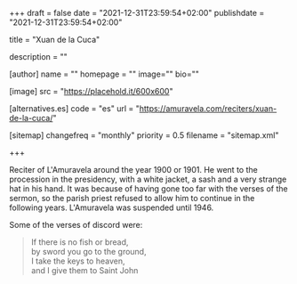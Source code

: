 +++
draft = false
date = "2021-12-31T23:59:54+02:00"
publishdate = "2021-12-31T23:59:54+02:00"

title = "Xuan de la Cuca"

description = ""

[author]
    name = ""
    homepage = ""
    image=""
    bio=""

[image]
    src = "https://placehold.it/600x600"

[alternatives.es]
    code = "es"
    url = "https://amuravela.com/reciters/xuan-de-la-cuca/"

[sitemap]
  changefreq = "monthly"
  priority = 0.5
  filename = "sitemap.xml"

+++

Reciter of L'Amuravela around the year 1900 or 1901. He went to the procession in the presidency, with a white jacket, a sash and a very strange hat in his hand. It was because of having gone too far with the verses of the sermon, so the parish priest refused to allow him to continue in the following years. L'Amuravela was suspended until 1946.

Some of the verses of discord were:

> If there is no fish or bread,\
by sword you go to the ground,\
I take the keys to heaven,\
and I give them to Saint John
